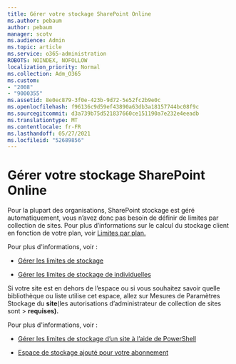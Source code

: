 ```yaml
---
title: Gérer votre stockage SharePoint Online
ms.author: pebaum
author: pebaum
manager: scotv
ms.audience: Admin
ms.topic: article
ms.service: o365-administration
ROBOTS: NOINDEX, NOFOLLOW
localization_priority: Normal
ms.collection: Adm_O365
ms.custom:
- "2008"
- "9000355"
ms.assetid: 8e0ec879-3f0e-423b-9d72-5e52fc2b9e0c
ms.openlocfilehash: f96136c9d59ef43890a63db3a18157744bc08f9c
ms.sourcegitcommit: d3a739b75d521837660ce151190a7e232e4eeadb
ms.translationtype: MT
ms.contentlocale: fr-FR
ms.lasthandoff: 05/27/2021
ms.locfileid: "52689856"
---
```

# <a name="manage-your-sharepoint-online-storage"></a>Gérer votre stockage SharePoint Online

Pour la plupart des organisations, SharePoint stockage est géré automatiquement, vous n’avez donc pas besoin de définir de limites par collection de sites. Pour plus d’informations sur le calcul du stockage client en fonction de votre plan, voir [Limites par plan.](/office365/servicedescriptions/sharepoint-online-service-description/sharepoint-online-limits?redirectedfrom=MSDN#limits-by-plan)

Pour plus d'informations, voir :

- [Gérer les limites de stockage](/sharepoint/manage-site-collection-storage-limits)

- [Gérer les limites de stockage de individuelles](/sharepoint/manage-site-collection-storage-limits#manage-individual-site-storage-limits)

Si votre site est en dehors de l’espace ou si vous souhaitez savoir quelle bibliothèque ou liste utilise cet espace, allez sur Mesures de Paramètres Stockage du **site**(les autorisations d’administrateur de collection de sites sont  >  **requises).**

Pour plus d'informations, voir :

- [Gérer les limites de stockage d’un site à l’aide de PowerShell](/sharepoint/manage-site-collection-storage-limits#monitor-site-storage-limits-by-using-powershell)

- [Espace de stockage ajouté pour votre abonnement](/microsoft-365/commerce/add-storage-space) 
  